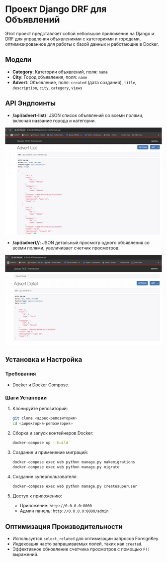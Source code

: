# Проект Django DRF для Объявлений

Этот проект представляет собой небольшое приложение на Django и DRF для управления объявлениями с категориями и городами, оптимизированное для работы с базой данных и работающие в Docker.

## Модели

- **Category**: Категории объявлений, поля: `name`
- **City**: Город объявления, поля: `name`
- **Advert**: Объявление, поля: `created` (дата создания), `title`, `description`, `city`, `category`, `views`

## API Эндпоинты

- **/api/advert-list/**: JSON список объявлений со всеми полями, включая название города и категории.

![Alt text](image.png)

- **/api/advert/<advert-pk>/**: JSON детальный просмотр одного объявления со всеми полями, увеличивает счетчик просмотров.

![Alt text](image-1.png)



## Установка и Настройка

### Требования

- Docker и Docker Compose.

### Шаги Установки

1. Клонируйте репозиторий:

    ```sh
    git clone <адрес-репозитория>
    cd <директория-репозитория>
    ```

2. Сборка и запуск контейнеров Docker:

    ```sh
    docker-compose up --build
    ```

3. Создание и применение миграций:

    ```sh
    docker-compose exec web python manage.py makemigrations
    docker-compose exec web python manage.py migrate
    ```

4. Создание суперпользователя:

    ```sh
    docker-compose exec web python manage.py createsuperuser
    ```

5. Доступ к приложению:
    - Приложение: `http://0.0.0.0:8000`
    - Админ панель: `http://0.0.0.0:8000/admin`

## Оптимизация Производительности

- Используется `select_related` для оптимизации запросов ForeignKey.
- Индексация часто запрашиваемых полей, таких как `created`.
- Эффективное обновление счетчика просмотров с помощью `F()` выражений.